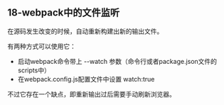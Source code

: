 ## 18-webpack中的文件监听


在源码发生改变的时候，自动重新构建出新的输出文件。

有两种方式可以使用它：

- 启动webpack命令带上 --watch 参数（命令行或者package.json文件的scripts中）
- 在webpack.config.js配置文件中设置 watch:true

不过它存在一个缺点，即重新输出过后需要手动刷新浏览器。